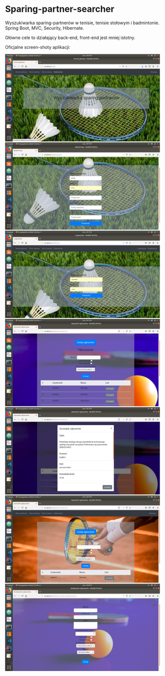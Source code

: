 # Sparing-partner-searcher
Wyszukiwarka sparing-partnerów w tenisie, tenisie stołowym i badmintonie. Spring Boot, MVC, Security, Hibernate.

Główne cele to działający back-end, front-end jest mniej istotny.

Oficjalne screen-shoty aplikacji:

![Screenshot](src/main/resources/static/screenshots/zrzut1.png)
![Screenshot](src/main/resources/static/screenshots/zrzut2.png)
![Screenshot](src/main/resources/static/screenshots/zrzut3.png)
![Screenshot](src/main/resources/static/screenshots/zrzut4.png)
![Screenshot](src/main/resources/static/screenshots/zrzut5.png)
![Screenshot](src/main/resources/static/screenshots/zrzut6.png)
![Screenshot](src/main/resources/static/screenshots/zrzut7.png)
